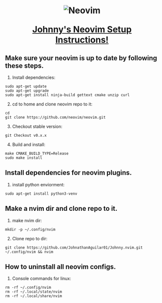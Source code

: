 <h1 align="center">
  <img src="https://raw.githubusercontent.com/neovim/neovim.github.io/master/logos/neovim-logo-300x87.png" alt="Neovim">

  <a href="https://neovim.io/doc/">Johnny's Neovim Setup Instructions!</a>
</h1>

Make sure your neovim is up to date by following these steps.
--------
  1. Install dependencies:

    sudo apt-get update
    sudo apt-get upgrade
    sudo apt-get install ninja-build gettext cmake unzip curl

  2. cd to home and clone neovim repo to it:

    cd
    git clone https://github.com/neovim/neovim.git

  3. Checkout stable version:

    git Checkout v0.x.x

  4. Build and install:

    make CMAKE_BUILD_TYPE=Release
    sudo make install

Install dependencies for neovim plugins.
--------
  1. install python enviorment:
    
    sudo apt-get install python3-venv

Make a nvim dir and clone repo to it.
--------
  1. make nvim dir:

    mkdir -p ~/.config/nvim

  2. Clone repo to dir:
    
    git clone https://github.com/JohnathanAguilar01/Johnny.nvim.git ~/.config/nvim && nvim
    
How to uninstall all neovim configs.
--------
  1. Console commands for linux:
    
    rm -rf ~/.config/nvim
    rm -rf ~/.local/state/nvim
    rm -rf ~/.local/share/nvim


